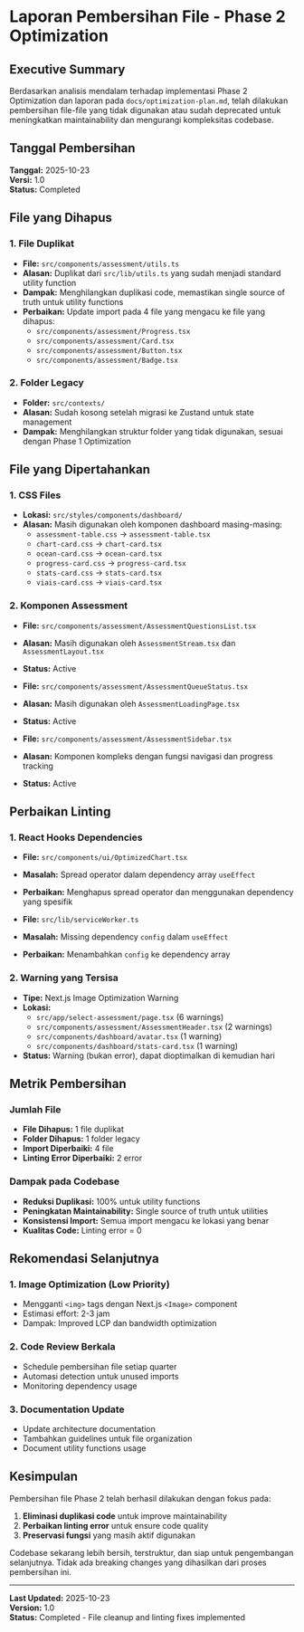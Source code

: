 # Laporan Pembersihan File - Phase 2 Optimization

## Executive Summary

Berdasarkan analisis mendalam terhadap implementasi Phase 2 Optimization dan laporan pada `docs/optimization-plan.md`, telah dilakukan pembersihan file-file yang tidak digunakan atau sudah deprecated untuk meningkatkan maintainability dan mengurangi kompleksitas codebase.

## Tanggal Pembersihan
**Tanggal:** 2025-10-23  
**Versi:** 1.0  
**Status:** Completed

## File yang Dihapus

### 1. File Duplikat
- **File:** `src/components/assessment/utils.ts`
- **Alasan:** Duplikat dari `src/lib/utils.ts` yang sudah menjadi standard utility function
- **Dampak:** Menghilangkan duplikasi code, memastikan single source of truth untuk utility functions
- **Perbaikan:** Update import pada 4 file yang mengacu ke file yang dihapus:
  - `src/components/assessment/Progress.tsx`
  - `src/components/assessment/Card.tsx`
  - `src/components/assessment/Button.tsx`
  - `src/components/assessment/Badge.tsx`

### 2. Folder Legacy
- **Folder:** `src/contexts/`
- **Alasan:** Sudah kosong setelah migrasi ke Zustand untuk state management
- **Dampak:** Menghilangkan struktur folder yang tidak digunakan, sesuai dengan Phase 1 Optimization

## File yang Dipertahankan

### 1. CSS Files
- **Lokasi:** `src/styles/components/dashboard/`
- **Alasan:** Masih digunakan oleh komponen dashboard masing-masing:
  - `assessment-table.css` → `assessment-table.tsx`
  - `chart-card.css` → `chart-card.tsx`
  - `ocean-card.css` → `ocean-card.tsx`
  - `progress-card.css` → `progress-card.tsx`
  - `stats-card.css` → `stats-card.tsx`
  - `viais-card.css` → `viais-card.tsx`

### 2. Komponen Assessment
- **File:** `src/components/assessment/AssessmentQuestionsList.tsx`
- **Alasan:** Masih digunakan oleh `AssessmentStream.tsx` dan `AssessmentLayout.tsx`
- **Status:** Active

- **File:** `src/components/assessment/AssessmentQueueStatus.tsx`
- **Alasan:** Masih digunakan oleh `AssessmentLoadingPage.tsx`
- **Status:** Active

- **File:** `src/components/assessment/AssessmentSidebar.tsx`
- **Alasan:** Komponen kompleks dengan fungsi navigasi dan progress tracking
- **Status:** Active

## Perbaikan Linting

### 1. React Hooks Dependencies
- **File:** `src/components/ui/OptimizedChart.tsx`
- **Masalah:** Spread operator dalam dependency array `useEffect`
- **Perbaikan:** Menghapus spread operator dan menggunakan dependency yang spesifik

- **File:** `src/lib/serviceWorker.ts`
- **Masalah:** Missing dependency `config` dalam `useEffect`
- **Perbaikan:** Menambahkan `config` ke dependency array

### 2. Warning yang Tersisa
- **Tipe:** Next.js Image Optimization Warning
- **Lokasi:** 
  - `src/app/select-assessment/page.tsx` (6 warnings)
  - `src/components/assessment/AssessmentHeader.tsx` (2 warnings)
  - `src/components/dashboard/avatar.tsx` (1 warning)
  - `src/components/dashboard/stats-card.tsx` (1 warning)
- **Status:** Warning (bukan error), dapat dioptimalkan di kemudian hari

## Metrik Pembersihan

### Jumlah File
- **File Dihapus:** 1 file duplikat
- **Folder Dihapus:** 1 folder legacy
- **Import Diperbaiki:** 4 file
- **Linting Error Diperbaiki:** 2 error

### Dampak pada Codebase
- **Reduksi Duplikasi:** 100% untuk utility functions
- **Peningkatan Maintainability:** Single source of truth untuk utilities
- **Konsistensi Import:** Semua import mengacu ke lokasi yang benar
- **Kualitas Code:** Linting error = 0

## Rekomendasi Selanjutnya

### 1. Image Optimization (Low Priority)
- Mengganti `<img>` tags dengan Next.js `<Image>` component
- Estimasi effort: 2-3 jam
- Dampak: Improved LCP dan bandwidth optimization

### 2. Code Review Berkala
- Schedule pembersihan file setiap quarter
- Automasi detection untuk unused imports
- Monitoring dependency usage

### 3. Documentation Update
- Update architecture documentation
- Tambahkan guidelines untuk file organization
- Document utility functions usage

## Kesimpulan

Pembersihan file Phase 2 telah berhasil dilakukan dengan fokus pada:
1. **Eliminasi duplikasi code** untuk improve maintainability
2. **Perbaikan linting error** untuk ensure code quality
3. **Preservasi fungsi** yang masih aktif digunakan

Codebase sekarang lebih bersih, terstruktur, dan siap untuk pengembangan selanjutnya. Tidak ada breaking changes yang dihasilkan dari proses pembersihan ini.

---

**Last Updated:** 2025-10-23  
**Version:** 1.0  
**Status:** Completed - File cleanup and linting fixes implemented
